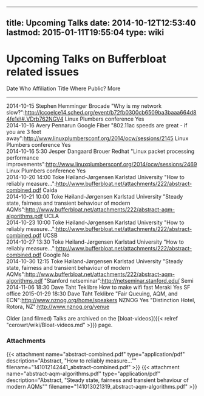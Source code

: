 
---
title: Upcoming Talks
date: 2014-10-12T12:53:40
lastmod: 2015-01-11T19:55:04
type: wiki
---
Upcoming Talks on Bufferbloat related issues
============================================

  Date               Who                      Affiliation           Title                                                                                                                                    Where                                                   Public?   More
  ------------------ ------------------------ --------------------- ---------------------------------------------------------------------------------------------------------------------------------------- ------------------------------------------------------- --------- ------------------------------------------------------------
  2014-10-15         Stephen Hemminger        Brocade               "Why is my network slow?":http://lccoelce14.sched.org/event/b72fb0300cb6509ba3baaa664d84fe1e\#.VDrb762NGV4                               Linux Plumbers conference                               Yes       
  2014-10-16         Avery Pennarun           Google Fiber          "802.11ac speeds are great - if you are 3 feet away":http://www.linuxplumbersconf.org/2014/ocw/sessions/2145                             Linux Plumbers conference                               Yes       
  2014-10-16 5:30    Jesper Dangaard Brouer   Redhat                "Linux packet processing performance improvements":http://www.linuxplumbersconf.org/2014/ocw/sessions/2469                               Linux Plumbers conference                               Yes       
  2014-10-20 14:00   Toke Høiland-Jørgensen   Karlstad University   "How to reliably measure...":http://www.bufferbloat.net/attachments/222/abstract-combined.pdf                                            Caida                                                             
  2014-10-21 10:00   Toke Høiland-Jørgensen   Karlstad University   "Steady state, fairness and transient behaviour of modern AQMs":http://www.bufferbloat.net/attachments/222/abstract-aqm-algorithms.pdf   UCLA                                                              
  2014-10-23 10:00   Toke Høiland-Jørgensen   Karlstad University   "How to reliably measure...":http://www.bufferbloat.net/attachments/222/abstract-combined.pdf                                            UCSB                                                              
  2014-10-27 13:30   Toke Høiland-Jørgensen   Karlstad University   "How to reliably measure...":http://www.bufferbloat.net/attachments/222/abstract-combined.pdf                                            Google                                                  No        
  2014-10-30 12:15   Toke Høiland-Jørgensen   Karlstad University   "Steady state, fairness and transient behaviour of modern AQMs":http://www.bufferbloat.net/attachments/222/abstract-aqm-algorithms.pdf   "Stanford netseminar":http://netseminar.stanford.edu/   Semi      
  2014-11-06 18:30   Dave Taht                Teklibre              How to make wifi fast                                                                                                                    Meraki                                                  Yes       SF office
  2015-01-29 18:30   Dave Taht                Teklibre              "Fair Queuing, AQM, and ECN":http://www.nznog.org/home/speakers                                                                          NZNOG                                                   Yes       "Distinction Hotel, Rotora, NZ":http://www.nznog.org/venue

Older (and filmed) Talks are archived on the
[bloat-videos]({{< relref "cerowrt/wiki/Bloat-videos.md" >}}) page.

### Attachments
{{< attachment name="abstract-combined.pdf" type="application/pdf" description="Abstract, \"How to reliably measure...\"" filename="141012142441_abstract-combined.pdf" >}}
{{< attachment name="abstract-aqm-algorithms.pdf" type="application/pdf" description="Abstract, \"Steady state, fairness and transient behaviour of modern AQMs\"" filename="141013021319_abstract-aqm-algorithms.pdf" >}}
